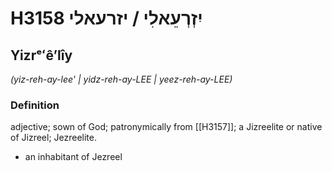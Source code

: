 # H3158 יִזְרְעֵאלִי / יזרעאלי

## Yizrᵉʻêʼlîy

_(yiz-reh-ay-lee' | yidz-reh-ay-LEE | yeez-reh-ay-LEE)_

### Definition

adjective; sown of God; patronymically from [[H3157]]; a Jizreelite or native of Jizreel; Jezreelite.

- an inhabitant of Jezreel

